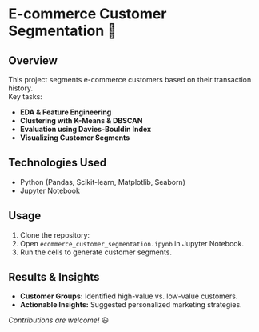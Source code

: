 # E-commerce Customer Segmentation 🚀  

## Overview  
This project segments e-commerce customers based on their transaction history.  
Key tasks:  
- **EDA & Feature Engineering**  
- **Clustering with K-Means & DBSCAN**  
- **Evaluation using Davies-Bouldin Index**  
- **Visualizing Customer Segments**  

## Technologies Used  
- Python (Pandas, Scikit-learn, Matplotlib, Seaborn)  
- Jupyter Notebook  

## Usage  
1. Clone the repository:
2. Open `ecommerce_customer_segmentation.ipynb` in Jupyter Notebook.  
3. Run the cells to generate customer segments.  

## Results & Insights  
- **Customer Groups:** Identified high-value vs. low-value customers.  
- **Actionable Insights:** Suggested personalized marketing strategies.  

*Contributions are welcome!* 😃  
